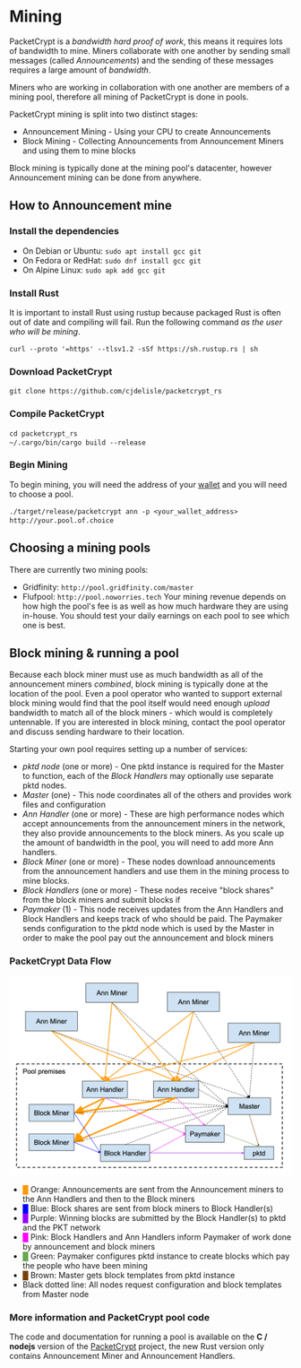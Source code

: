 # Mining
PacketCrypt is a *bandwidth hard proof of work*, this means it requires lots of bandwidth to mine.
Miners collaborate with one another by sending small messages (called *Announcements*) and the
sending of these messages requires a large amount of *bandwidth*.

Miners who are working in collaboration with one another are members of a mining pool, therefore
all mining of PacketCrypt is done in pools.

PacketCrypt mining is split into two distinct stages:
* Announcement Mining - Using your CPU to create Announcements
* Block Mining - Collecting Announcements from Announcement Miners and using them to mine blocks

Block mining is typically done at the mining pool's datacenter, however Announcement mining can be
done from anywhere.

## How to Announcement mine

### Install the dependencies

* On Debian or Ubuntu: `sudo apt install gcc git`
* On Fedora or RedHat: `sudo dnf install gcc git`
* On Alpine Linux: `sudo apk add gcc git`

### Install Rust
It is important to install Rust using rustup because packaged Rust is often out of date and
compiling will fail. Run the following command *as the user who will be mining*.

    curl --proto '=https' --tlsv1.2 -sSf https://sh.rustup.rs | sh

### Download PacketCrypt

    git clone https://github.com/cjdelisle/packetcrypt_rs

### Compile PacketCrypt

    cd packetcrypt_rs
    ~/.cargo/bin/cargo build --release

### Begin Mining
To begin mining, you will need the address of your [wallet](./electrum/index.md) and you will
need to choose a pool.

    ./target/release/packetcrypt ann -p <your_wallet_address> http://your.pool.of.choice

## Choosing a mining pools
There are currently two mining pools:
* Gridfinity: `http://pool.gridfinity.com/master`
* Flufpool: `http://pool.noworries.tech`
Your mining revenue depends on how high the pool's fee is as well as how much hardware they are
using in-house. You should test your daily earnings on each pool to see which one is best.

## Block mining & running a pool
Because each block miner must use as much bandwidth as all of the announcement miners *combined*,
block mining is typically done at the location of the pool. Even a pool operator who wanted to
support external block mining would find that the pool itself would need enough *upload* bandwidth
to match all of the block miners - which would is completely untennable. If you are interested
in block mining, contact the pool operator and discuss sending hardware to their location.

Starting your own pool requires setting up a number of services:
* *pktd node* (one or more) - One pktd instance is required for the Master to function, each of the
*Block Handlers* may optionally use separate pktd nodes.
* *Master* (one) - This node coordinates all of the others and provides work files and configuration
* *Ann Handler* (one or more) - These are high performance nodes which accept announcements from the
announcement miners in the network, they also provide announcements to the block miners. As you
scale up the amount of bandwidth in the pool, you will need to add more Ann handlers.
* *Block Miner* (one or more) - These nodes download announcements from the announcement handlers and
use them in the mining process to mine blocks.
* *Block Handlers* (one or more) - These nodes receive "block shares" from the block miners and
submit blocks if
* *Paymaker* (1) - This node receives updates from the Ann Handlers and Block Handlers and keeps
track of who should be paid. The Paymaker sends configuration to the pktd node which is used by the
Master in order to make the pool pay out the announcement and block miners 

### PacketCrypt Data Flow
![packetcrypt_data_flow](./packetcrypt_data_flow.png)

* <span style="color:#ff9900">█</span> Orange: Announcements are sent from the Announcement miners
to the Ann Handlers and then to the Block miners
* <span style="color:#0000ff">█</span> Blue: Block shares are sent from block miners to Block
Handler(s)
* <span style="color:#9900ff">█</span> Purple: Winning blocks are submitted by the Block Handler(s)
to pktd and the PKT network
* <span style="color:#ff00ff">█</span> Pink: Block Handlers and Ann Handlers inform Paymaker of work
done by announcement and block miners
* <span style="color:#6aa84f">█</span> Green: Paymaker configures pktd instance to create blocks
which pay the people who have been mining
* <span style="color:#783f04">█</span> Brown: Master gets block templates from pktd instance
* Black dotted line: All nodes request configuration and block templates from Master node

### More information and PacketCrypt pool code
The code and documentation for running a pool is available on the **C / nodejs** version of the
[PacketCrypt](https://github.com/cjdelisle/PacketCrypt/blob/master/docs/pool.md) project,
the new Rust version only contains Announcement Miner and Announcement Handlers.
